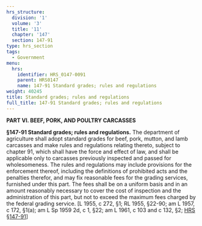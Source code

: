 ```yaml
---
hrs_structure:
  division: '1'
  volume: '3'
  title: '11'
  chapter: '147'
  section: 147-91
type: hrs_section
tags:
  - Government
menu:
  hrs:
    identifier: HRS_0147-0091
    parent: HRS0147
    name: 147-91 Standard grades; rules and regulations
weight: 40245
title: Standard grades; rules and regulations
full_title: 147-91 Standard grades; rules and regulations
---
```

**PART VI. BEEF, PORK, AND POULTRY CARCASSES**

**§147-91 Standard grades; rules and regulations.** The department of agriculture shall adopt standard grades for beef, pork, mutton, and lamb carcasses and make rules and regulations relating thereto, subject to chapter 91, which shall have the force and effect of law, and shall be applicable only to carcasses previously inspected and passed for wholesomeness. The rules and regulations may include provisions for the enforcement thereof, including the definitions of prohibited acts and the penalties therefor, and may fix reasonable fees for the grading services, furnished under this part. The fees shall be on a uniform basis and in an amount reasonably necessary to cover the cost of inspection and the administration of this part, but not to exceed the maximum fees charged by the federal grading service. [L 1955, c 272, §1; RL 1955, §22-90; am L 1957, c 172, §1(a); am L Sp 1959 2d, c 1, §22; am L 1961, c 103 and c 132, §2; [HRS §147-91](/title-11/chapter-147/section-147-91/)]